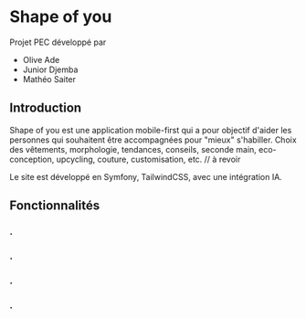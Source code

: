 # Shape of you

Projet PEC développé par 
- Olive Ade
- Junior Djemba 
- Mathéo Saiter

## Introduction

Shape of you est une application mobile-first qui a pour objectif d'aider les personnes qui souhaitent être accompagnées pour "mieux" s'habiller. Choix des vêtements, morphologie, tendances, conseils, seconde main, eco-conception, upcycling, couture, customisation, etc. // à revoir

Le site est développé en Symfony, TailwindCSS, avec une intégration IA.

## Fonctionnalités


### .

### .

### .

### .
